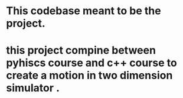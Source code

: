 # This codebase meant to be the project. 
# this project compine between pyhiscs course and c++ course to create a motion in two dimension simulator . 
